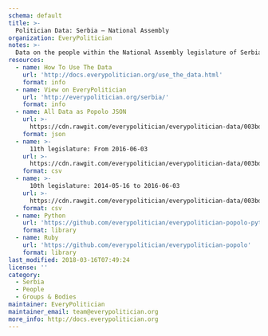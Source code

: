 ```yaml
---
schema: default
title: >-
  Politician Data: Serbia — National Assembly
organization: EveryPolitician
notes: >-
  Data on the people within the National Assembly legislature of Serbia.
resources:
  - name: How To Use The Data
    url: 'http://docs.everypolitician.org/use_the_data.html'
    format: info
  - name: View on EveryPolitician
    url: 'http://everypolitician.org/serbia/'
    format: info
  - name: All Data as Popolo JSON
    url: >-
      https://cdn.rawgit.com/everypolitician/everypolitician-data/003bda52dae4a0d2ed3398ce4a7b0b2020c6c424/data/Serbia/National_Assembly/ep-popolo-v1.0.json
    format: json
  - name: >-
      11th legislature: From 2016-06-03
    url: >-
      https://cdn.rawgit.com/everypolitician/everypolitician-data/003bda52dae4a0d2ed3398ce4a7b0b2020c6c424/data/Serbia/National_Assembly/term-11.csv
    format: csv
  - name: >-
      10th legislature: 2014-05-16 to 2016-06-03
    url: >-
      https://cdn.rawgit.com/everypolitician/everypolitician-data/003bda52dae4a0d2ed3398ce4a7b0b2020c6c424/data/Serbia/National_Assembly/term-10.csv
    format: csv
  - name: Python
    url: 'https://github.com/everypolitician/everypolitician-popolo-python'
    format: library
  - name: Ruby
    url: 'https://github.com/everypolitician/everypolitician-popolo'
    format: library
last_modified: 2018-03-16T07:49:24
license: ''
category:
  - Serbia
  - People
  - Groups & Bodies
maintainer: EveryPolitician
maintainer_email: team@everypolitician.org
more_info: http://docs.everypolitician.org
---
```

